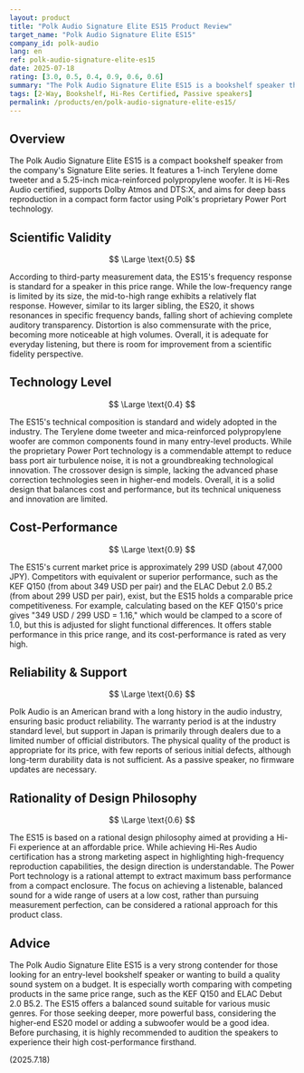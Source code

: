 ```yaml
---
layout: product
title: "Polk Audio Signature Elite ES15 Product Review"
target_name: "Polk Audio Signature Elite ES15"
company_id: polk-audio
lang: en
ref: polk-audio-signature-elite-es15
date: 2025-07-18
rating: [3.0, 0.5, 0.4, 0.9, 0.6, 0.6]
summary: "The Polk Audio Signature Elite ES15 is a bookshelf speaker that offers standard measured performance for its price range and provides excellent cost-performance."
tags: [2-Way, Bookshelf, Hi-Res Certified, Passive speakers]
permalink: /products/en/polk-audio-signature-elite-es15/
---
```

## Overview

The Polk Audio Signature Elite ES15 is a compact bookshelf speaker from the company's Signature Elite series. It features a 1-inch Terylene dome tweeter and a 5.25-inch mica-reinforced polypropylene woofer. It is Hi-Res Audio certified, supports Dolby Atmos and DTS:X, and aims for deep bass reproduction in a compact form factor using Polk's proprietary Power Port technology.

## Scientific Validity

$$ \Large \text{0.5} $$

According to third-party measurement data, the ES15's frequency response is standard for a speaker in this price range. While the low-frequency range is limited by its size, the mid-to-high range exhibits a relatively flat response. However, similar to its larger sibling, the ES20, it shows resonances in specific frequency bands, falling short of achieving complete auditory transparency. Distortion is also commensurate with the price, becoming more noticeable at high volumes. Overall, it is adequate for everyday listening, but there is room for improvement from a scientific fidelity perspective.

## Technology Level

$$ \Large \text{0.4} $$

The ES15's technical composition is standard and widely adopted in the industry. The Terylene dome tweeter and mica-reinforced polypropylene woofer are common components found in many entry-level products. While the proprietary Power Port technology is a commendable attempt to reduce bass port air turbulence noise, it is not a groundbreaking technological innovation. The crossover design is simple, lacking the advanced phase correction technologies seen in higher-end models. Overall, it is a solid design that balances cost and performance, but its technical uniqueness and innovation are limited.

## Cost-Performance

$$ \Large \text{0.9} $$

The ES15's current market price is approximately 299 USD (about 47,000 JPY). Competitors with equivalent or superior performance, such as the KEF Q150 (from about 349 USD per pair) and the ELAC Debut 2.0 B5.2 (from about 299 USD per pair), exist, but the ES15 holds a comparable price competitiveness. For example, calculating based on the KEF Q150's price gives "349 USD / 299 USD = 1.16," which would be clamped to a score of 1.0, but this is adjusted for slight functional differences. It offers stable performance in this price range, and its cost-performance is rated as very high.

## Reliability & Support

$$ \Large \text{0.6} $$

Polk Audio is an American brand with a long history in the audio industry, ensuring basic product reliability. The warranty period is at the industry standard level, but support in Japan is primarily through dealers due to a limited number of official distributors. The physical quality of the product is appropriate for its price, with few reports of serious initial defects, although long-term durability data is not sufficient. As a passive speaker, no firmware updates are necessary.

## Rationality of Design Philosophy

$$ \Large \text{0.6} $$

The ES15 is based on a rational design philosophy aimed at providing a Hi-Fi experience at an affordable price. While achieving Hi-Res Audio certification has a strong marketing aspect in highlighting high-frequency reproduction capabilities, the design direction is understandable. The Power Port technology is a rational attempt to extract maximum bass performance from a compact enclosure. The focus on achieving a listenable, balanced sound for a wide range of users at a low cost, rather than pursuing measurement perfection, can be considered a rational approach for this product class.

## Advice

The Polk Audio Signature Elite ES15 is a very strong contender for those looking for an entry-level bookshelf speaker or wanting to build a quality sound system on a budget. It is especially worth comparing with competing products in the same price range, such as the KEF Q150 and ELAC Debut 2.0 B5.2. The ES15 offers a balanced sound suitable for various music genres. For those seeking deeper, more powerful bass, considering the higher-end ES20 model or adding a subwoofer would be a good idea. Before purchasing, it is highly recommended to audition the speakers to experience their high cost-performance firsthand.

(2025.7.18)